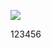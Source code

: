 
[![](https://www.herokucdn.com/deploy/button.png)](https://heroku.com/deploy?template=https://github.com/fygyt7yt7/fdkhrwj1.git)




123456